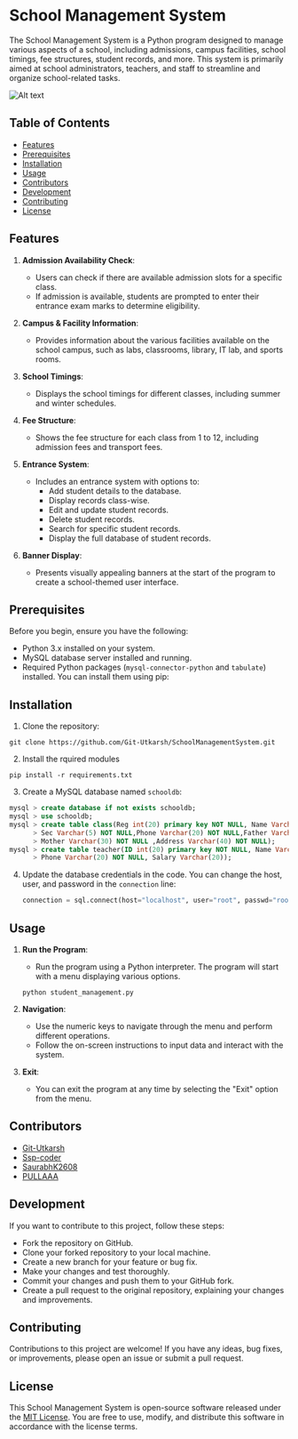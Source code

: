 # School Management System

The School Management System is a Python program designed to manage various aspects of a school, including admissions, campus facilities, school timings, fee structures, student records, and more. This system is primarily aimed at school administrators, teachers, and staff to streamline and organize school-related tasks.

![Alt text](https://img.lovepik.com/free-png/20210919/lovepik-school-png-image_400499294_wh1200.png)

## Table of Contents

- [Features](#features)
- [Prerequisites](#prerequisites)
- [Installation](#installation)
- [Usage](#usage)
- [Contributors](#Contributors)
- [Development](#development)
- [Contributing](#contributing)
- [License](#license)

## Features

1. **Admission Availability Check**: 
   - Users can check if there are available admission slots for a specific class.
   - If admission is available, students are prompted to enter their entrance exam marks to determine eligibility.

2. **Campus & Facility Information**:
   - Provides information about the various facilities available on the school campus, such as labs, classrooms, library, IT lab, and sports rooms.

3. **School Timings**:
   - Displays the school timings for different classes, including summer and winter schedules.

4. **Fee Structure**:
   - Shows the fee structure for each class from 1 to 12, including admission fees and transport fees.

5. **Entrance System**:
   - Includes an entrance system with options to:
     - Add student details to the database.
     - Display records class-wise.
     - Edit and update student records.
     - Delete student records.
     - Search for specific student records.
     - Display the full database of student records.

6. **Banner Display**:
   - Presents visually appealing banners at the start of the program to create a school-themed user interface.

## Prerequisites

Before you begin, ensure you have the following:

- Python 3.x installed on your system.
- MySQL database server installed and running.
- Required Python packages (`mysql-connector-python` and `tabulate`) installed. You can install them using pip:

## Installation

1. Clone the repository:
```
git clone https://github.com/Git-Utkarsh/SchoolManagementSystem.git
```

2. Install the rquired modules
```pip
pip install -r requirements.txt
```

3. Create a MySQL database named `schooldb`:

```sql
mysql > create database if not exists schooldb;
mysql > use schooldb;
mysql > create table class(Reg int(20) primary key NOT NULL, Name Varchar(30) NOT NULL, Class Varchar(12) NOT NULL,
      > Sec Varchar(5) NOT NULL,Phone Varchar(20) NOT NULL,Father Varchar(30) NOT NULL,
      > Mother Varchar(30) NOT NULL ,Address Varchar(40) NOT NULL);
mysql > create table teacher(ID int(20) primary key NOT NULL, Name Varchar(30) NOT NULL, Subject Varchar(12) NOT NULL,
      > Phone Varchar(20) NOT NULL, Salary Varchar(20));
```

4. Update the database credentials in the code. You can change the host, user, and password in the `connection` line:

   ```python
   connection = sql.connect(host="localhost", user="root", passwd="root", database="schooldb")
   ```

## Usage

1. **Run the Program**:
   - Run the program using a Python interpreter. The program will start with a menu displaying various options.
   ```run
   python student_management.py
   ```

2. **Navigation**:
   - Use the numeric keys to navigate through the menu and perform different operations.
   - Follow the on-screen instructions to input data and interact with the system.

3. **Exit**:
   - You can exit the program at any time by selecting the "Exit" option from the menu.

## Contributors

- [Git-Utkarsh](https://github.com/Git-Utkarsh)
- [Ssp-coder](https://github.com/Ssp-coder)
- [SaurabhK2608](https://github.com/SaurabhK2608)
- [PULLAAA](https://github.com/PULLAAA)


## Development
If you want to contribute to this project, follow these steps:

- Fork the repository on GitHub.
- Clone your forked repository to your local machine.
- Create a new branch for your feature or bug fix.
- Make your changes and test thoroughly.
- Commit your changes and push them to your GitHub fork.
- Create a pull request to the original repository, explaining your changes and improvements.

## Contributing
Contributions to this project are welcome! If you have any ideas, bug fixes, or improvements, please open an issue or submit a pull request.


## License
This School Management System is open-source software released under the [MIT License](https://github.com/Git-Utkarsh/SMSProject/blob/main/LICENSE). You are free to use, modify, and distribute this software in accordance with the license terms.

